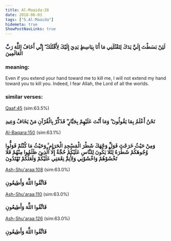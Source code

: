 ```yaml
---
title: Al-Maaida:28
date: 2018-06-03
tags: ["5.Al-Maaida"]
hidemeta: true 
ShowPostNavLinks: true 
---
```

### لَئِنْ بَسَطْتَ إِلَيَّ يَدَكَ لِتَقْتُلَنِي مَا أَنَا بِبَاسِطٍ يَدِيَ إِلَيْكَ لِأَقْتُلَكَ ۖ إِنِّي أَخَافُ اللَّهَ رَبَّ الْعَالَمِينَ
### meaning: 
Even if you extend your hand toward me to kill me, I will not extend my hand toward you to kill you. Indeed, I fear Allah, the Lord of all the worlds.
### similar verses: 

[Qaaf:45](/50/45) (sim:63.5%)

### نَحْنُ أَعْلَمُ بِمَا يَقُولُونَ ۖ وَمَا أَنْتَ عَلَيْهِمْ بِجَبَّارٍ ۖ فَذَكِّرْ بِالْقُرْآنِ مَنْ يَخَافُ وَعِيدِ

[Al-Baqara:150](/2/150) (sim:63.1%)

### وَمِنْ حَيْثُ خَرَجْتَ فَوَلِّ وَجْهَكَ شَطْرَ الْمَسْجِدِ الْحَرَامِ ۚ وَحَيْثُ مَا كُنْتُمْ فَوَلُّوا وُجُوهَكُمْ شَطْرَهُ لِئَلَّا يَكُونَ لِلنَّاسِ عَلَيْكُمْ حُجَّةٌ إِلَّا الَّذِينَ ظَلَمُوا مِنْهُمْ فَلَا تَخْشَوْهُمْ وَاخْشَوْنِي وَلِأُتِمَّ نِعْمَتِي عَلَيْكُمْ وَلَعَلَّكُمْ تَهْتَدُونَ

[Ash-Shu'araa:108](/26/108) (sim:63.0%)

### فَاتَّقُوا اللَّهَ وَأَطِيعُونِ

[Ash-Shu'araa:110](/26/110) (sim:63.0%)

### فَاتَّقُوا اللَّهَ وَأَطِيعُونِ

[Ash-Shu'araa:126](/26/126) (sim:63.0%)

### فَاتَّقُوا اللَّهَ وَأَطِيعُونِ
